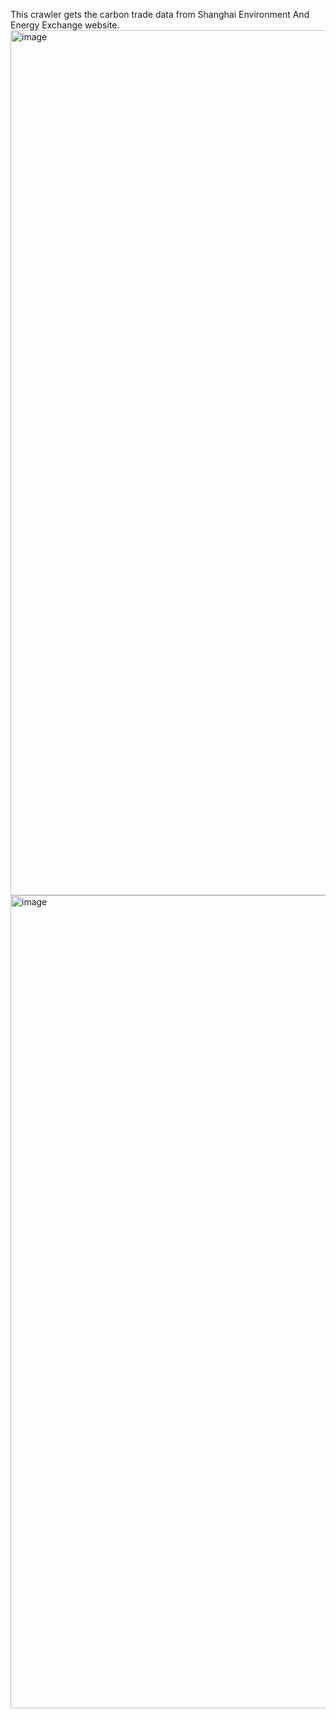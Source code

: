 This crawler gets the carbon trade data from Shanghai Environment And Energy Exchange website.
<img width="1384" alt="image" src="https://user-images.githubusercontent.com/88086561/212725245-ec145261-5bb1-4ca6-bd59-f14eb3a0f0fe.png">
<img width="1301" alt="image" src="https://user-images.githubusercontent.com/88086561/212725193-e1012d8f-14d8-480a-8268-da536304d2a9.png">

